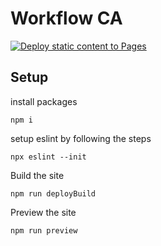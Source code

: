 # Workflow CA

[![Deploy static content to Pages](https://github.com/Thundeee/social-media-client/actions/workflows/pages.yml/badge.svg)](https://github.com/Thundeee/social-media-client/actions/workflows/pages.yml)

## Setup

install packages

```
npm i
```

setup eslint by following the steps

```
npx eslint --init
```

Build the site

```
npm run deployBuild
```

Preview the site

```
npm run preview
```
